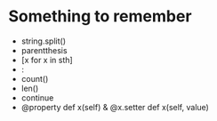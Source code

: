 # Something to remember

- string.split()
- parentthesis
- [x for x in sth]
- :
- count()
- len()
- continue
- @property def x(self) & @x.setter def x(self, value)

